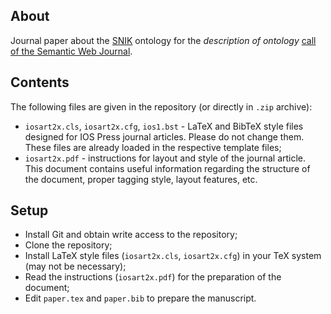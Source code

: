 ## About

Journal paper about the [SNIK](http://www.snik.eu) ontology for the *description of ontology* [call of the Semantic Web Journal](http://www.semantic-web-journal.net/calls).

## Contents

The following files are given in the repository (or directly in `.zip` archive):

- `iosart2x.cls`, `iosart2x.cfg`, `ios1.bst` - LaTeX and BibTeX style files designed for IOS Press journal articles. Please do not change them. These files are already loaded in the respective template files;
- `iosart2x.pdf` -  instructions for layout and style of the journal article. This document contains useful information regarding the structure of the document, proper tagging style, layout features, etc.

## Setup

- Install Git and obtain write access to the repository;
- Clone the repository;
- Install LaTeX style files (`iosart2x.cls`, `iosart2x.cfg`) in your TeX system (may not be necessary);
- Read the instructions (`iosart2x.pdf`) for the preparation of the document;
- Edit `paper.tex` and `paper.bib` to prepare the manuscript.

